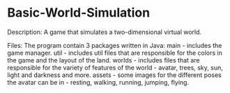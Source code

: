 # Basic-World-Simulation
Description:
A game that simulates a two-dimensional virtual world.

Files:
The program contain 3 packages written in Java:
main - includes the game manager.
util - includes util files that are responsible for the colors in the game and the layout of the land.
worlds - includes files that are responsible for the variety of features of the world - avatar, trees, sky, sun, light and darkness and more.
assets - some images for the different poses the avatar can be in - resting, walking, running, jumping, flying.
